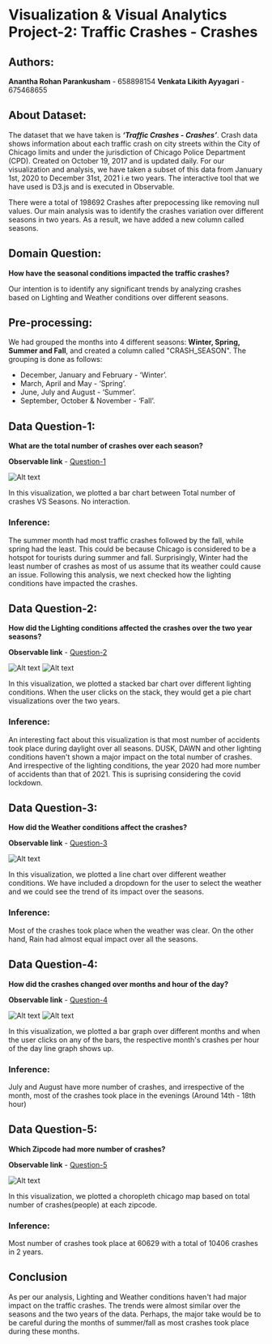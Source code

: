 # **Visualization & Visual Analytics Project-2: Traffic Crashes - Crashes**

## **Authors:**

**Anantha Rohan Parankusham** - 658898154
**Venkata Likith Ayyagari** - 675468655

## **About Dataset:**

The dataset that we have taken is ***‘Traffic Crashes - Crashes’***. Crash data shows information about each traffic crash on city streets within the City of Chicago limits and under the jurisdiction of Chicago Police Department (CPD). Created on October 19, 2017 and is updated daily. For our visualization and analysis, we have taken a subset of this data from January 1st, 2020 to December 31st, 2021 i.e two years. The interactive tool that we have used is D3.js and is executed in Observable.

There were a total of 198692 Crashes after prepocessing like removing null values. Our main analysis was to identify the crashes variation over different seasons in two years. As a result, we have added a new column called seasons. 

## **Domain Question:** 

**How have the seasonal conditions impacted the traffic crashes?** 

Our intention is to identify any significant trends by analyzing crashes based on Lighting and Weather conditions over different seasons. 

## **Pre-processing:**

We had grouped the months into 4 different seasons: **Winter, Spring, Summer and Fall**, and created a column called "CRASH_SEASON". The grouping is done as follows:

* December, January and February - ‘Winter’.
* March, April and May - ‘Spring’.
* June, July and August - ‘Summer’.
* September, October & November - ‘Fall’.

## **Data Question-1:** 

**What are the total number of crashes over each season?** 

**Observable link** - [Question-1](https://observablehq.com/d/067a9d79b4a4ed07)

![Alt text](vis1.png)

In this visualization, we plotted a bar chart between Total number of crashes VS Seasons. No interaction.

### **Inference:**

The summer month had most traffic crashes followed by the fall, while spring had the least. This could be because Chicago is considered to be a hotspot for tourists during summer and fall.  Surprisingly, Winter had the least number of crashes as most of us assume that its weather could cause an issue. Following this analysis, we next checked how the lighting conditions have impacted the crashes.

## **Data Question-2:** 

**How did the Lighting conditions affected the crashes over the two year seasons?**

**Observable link** - [Question-2](https://observablehq.com/d/6879551f75834351)

![Alt text](vis2.png)
![Alt text](vis22.png)


In this visualization, we plotted a stacked bar chart over different lighting conditions. When the user clicks on the stack, they would get a pie chart visualizations over the two years.

### **Inference:**

An interesting fact about this visualization is that most number of accidents took place during daylight over all seasons. DUSK, DAWN and other lighting conditions haven't shown a major impact on the total number of crashes. And irrespective of the lighting conditions, the year 2020 had more number of accidents than that of 2021. This is suprising considering the covid lockdown. 

## **Data Question-3:** 

**How did the Weather conditions affect the crashes?**

**Observable link** - [Question-3](https://observablehq.com/d/c43447debb8e0d62)

![Alt text](vis3.png)

In this visualization, we plotted a line chart over different weather conditions. We have included a dropdown for the user to select the weather and we could see the trend of its impact over the seasons.

### **Inference:**

Most of the crashes took place when the weather was clear. On the other hand, Rain had almost equal impact over all the seasons.

## **Data Question-4:** 

**How did the crashes changed over months and hour of the day?**

**Observable link** - [Question-4](https://observablehq.com/d/b03b383d323e15e3)

![Alt text](vis4.png)
![Alt text](vis44.png)


In this visualization, we plotted a bar graph over different months and when the user clicks on any of the bars, the respective month's crashes per hour of the day line graph shows up. 

### **Inference:**

July and August have more number of crashes, and irrespective of the month, most of the crashes took place in the evenings (Around 14th - 18th hour)

## **Data Question-5:** 

**Which Zipcode had more number of crashes?**

**Observable link** - [Question-5](https://observablehq.com/d/0b55a7c449773e94)

![Alt text](vis5.png)


In this visualization, we plotted a choropleth chicago map based on total number of crashes(people) at each zipcode.

### **Inference:**

Most number of crashes took place at 60629 with a total of 10406 crashes in 2 years.


## Conclusion 

As per our analysis, Lighting and Weather conditions haven't had major impact on the traffic crashes. The trends were almost similar over the seasons and the two years of the data. Perhaps, the major take would be to be careful during the months of summer/fall as most crashes took place during these months. 

